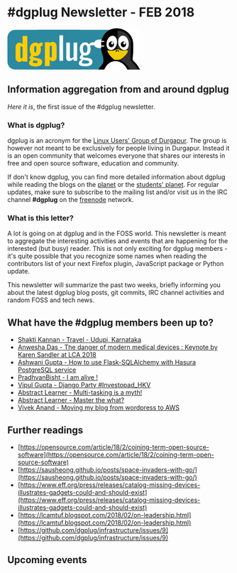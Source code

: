 
# \#dgplug Newsletter - FEB 2018

![dgplug logo][img:logo]

## Information aggregation from and around dgplug

*Here it is*, the first issue of the \#dgplug newsletter.

### What is dgplug?

dgplug is an acronym for the [Linux Users' Group of Durgapur][link:dgplug]. The group is however not meant to be exclusively for people living in Durgapur. Instead it is an open community that welcomes everyone that shares our interests in free and open source software, education and community.

If don't know dgplug, you can find more detailed information about dgplug while reading the blogs on the [planet][link:planet] or the [students' planet][link:students_planet]. For regular updates, make sure to subscribe to the mailing list and/or visit us in the IRC channel **\#dgplug** on the [freenode][link:freenode] network.

### What is this letter?

A lot is going on at dgplug and in the FOSS world. This newsletter is meant to aggregate the interesting activities and events that are happening for the interested (but busy) reader. This is not only exciting for dgplug members - it's quite possible that you recognize some names when reading the contributors list of your next Firefox plugin, JavaScript package or Python update.

This newsletter will summarize the past two weeks, briefly informing you about the latest dgplug blog posts, git commits, IRC channel activities and random FOSS and tech news.


## What have the \#dgplug members been up to?

- [Shakti Kannan - Travel - Udupi, Karnataka](http://www.shakthimaan.com/posts/2018/02/14/udupi/news.html)
- [Anwesha Das - The danger of modern medical devices : Keynote by Karen Sandler at LCA 2018](http://anweshadas.in/the-danger-of-modern-medical-devices/)
- [Ashwani Gupta - How to use Flask-SQLAlchemy with Hasura PostgreSQL service](https://ashwanigblog.wordpress.com/2018/02/15/how-to-use-flask-sqlalchemy-with-hasura-postgresql-service/)
- [PradhvanBisht - I am alive !](https://medium.com/@Pradhvan/i-am-alive-40317770655a?source=rss-db9d0854d49e------2)
- [Vipul Gupta - Django Party #Investopad_HKV](https://mixstersite.wordpress.com/2018/02/10/django-party-investopad_hkv_pydladies/)
- [Abstract Learner - Multi-tasking is a myth!](http://phi2infinity.blogspot.com/2018/02/multi-tasking-is-myth.html)
- [Abstract Learner - Master the what?](http://phi2infinity.blogspot.com/2018/02/master-what.html)
- [Vivek Anand - Moving my blog from wordpress to AWS](https://vivekanandxyz.wordpress.com/2018/02/08/moving-my-blog-from-wordpress-to-aws/)


## Further readings

- [https://opensource.com/article/18/2/coining-term-open-source-software](https://opensource.com/article/18/2/coining-term-open-source-software)
- [https://sausheong.github.io/posts/space-invaders-with-go/](https://sausheong.github.io/posts/space-invaders-with-go/)
- [https://www.eff.org/press/releases/catalog-missing-devices-illustrates-gadgets-could-and-should-exist](https://www.eff.org/press/releases/catalog-missing-devices-illustrates-gadgets-could-and-should-exist)
- [https://lcamtuf.blogspot.com/2018/02/on-leadership.html](https://lcamtuf.blogspot.com/2018/02/on-leadership.html)
- [https://github.com/dgplug/infrastructure/issues/9](https://github.com/dgplug/infrastructure/issues/9)

## Upcoming events

[img:logo]: ../../static/img/dgplug_logo.png
[link:dgplug]: https://dgplug.org
[link:planet]: http://planet.dgplug.org
[link:students_planet]: http://students.planet.dgplug.org
[link:freenode]: https://freenode.net
